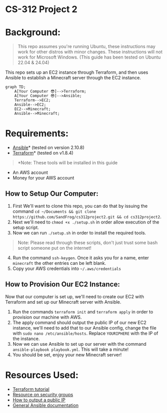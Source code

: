 # CS-312 Project 2
# Background:
> This repo assumes you're running Ubuntu, these instructions may work for other distros with minor changes. These instructions will not work for Microsoft Windows. (This guide has been tested on Ubuntu 22.04 & 24.04)

This repo sets up an EC2 instance through Terraform, and then uses Ansible to establish a Minecraft server through the EC2 instance.

```mermaid
graph TD;
    A[Your Computer 😎]-->Terraform;
    A[Your Computer 😎]-->Ansible;
    Terraform-->EC2;
    Ansible-->EC2;
    EC2-->Minecraft;
    Ansible-->Minecraft;
```

# Requirements:
- [Ansible](https://docs.ansible.com/ansible/latest/installation_guide/intro_installation.html)* (tested on version 2.10.8)
- [Terraform](https://developer.hashicorp.com/terraform/install)* (tested on v1.8.4)

> *Note: These tools will be installed in this guide

- An AWS account
- Money for your AWS account

## How to Setup Our Computer:

1. First We'll want to clone this repo, you can do that by issuing the command `cd ~/Documents && git clone https://github.com/SandFrog/cs312project2.git && cd cs312project2`.
2.  Next we'll need to `chmod +x ./setup.sh` in order allow execution of the setup script.
3. Now we can run `./setup.sh` in order to install the required tools.

> Note: Please read through these scripts, don't just trust some bash script someone put on the internet!

4. Run the command `ssh-keygen`. Once it asks you for a name, enter `minecraft` the other entries can be left blank.
5. Copy your AWS credentials into `~/.aws/credentials`

## How to Provision Our EC2 Instance: 
Now that our computer is set up, we'll need to create our EC2 with Terraform and set up our Minecraft server with Ansible.


1. Run the commands `terraform init` and `terraform apply` in order to provision our machine with AWS.
2. The apply command should output the public IP of our new EC2 instance, we'll need to add that to our Ansible config, change the file with `sudo nano /etc/ansible/hosts`. Replace `YOURIPHERE` with the IP of the instance.
3. Now we can use Ansible to set up our server with the command `ansible-playbook playbook.yml`. This will take a minute!
4. You should be set, enjoy your new Minecraft server!

# Resources Used:
- [Terraform tutorial](https://developer.hashicorp.com/terraform/tutorials/aws-get-started/aws-build)
- [Resource on security groups](https://registry.terraform.io/providers/hashicorp/aws/latest/docs/resources/security_group.html)
- [How to output a public IP](https://developer.hashicorp.com/terraform/tutorials/aws-get-started/aws-outputs)
- [General Ansible documentation](https://docs.ansible.com/)